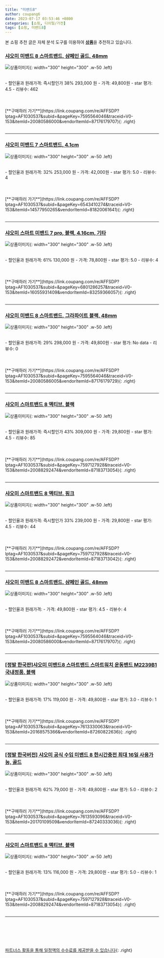 ```yaml
---
title: "미밴드8"
author: coupang6
date: 2023-07-17 03:53:46 +0800
categories: [쇼핑, 디이털/가전]
tags: [쇼핑, 미밴드8]
---
```


본 쇼핑 추천 글은 자체 분석 도구를 이용하여 [**상품**](https://link.coupang.com/a/bao1ui)을 추천하고 있습니다.

### [샤오미 미밴드 8 스마트밴드, 샴페인 골드, 48mm](https://link.coupang.com/re/AFFSDP?lptag=AF1030537&subid=&pageKey=7595564046&traceid=V0-153&itemId=20080586000&vendorItemId=87176179707)

![상품이미지](https://thumbnail8.coupangcdn.com/thumbnails/remote/230x230ex/image/retail/images/1585223945043911-d4d09c51-bca3-4983-90c8-8effe979af48.jpg){: width="300" height="300" .w-50 .left}


<br>
- 할인율과 원래가격: 즉시할인가 38%  293,000   원
- 가격: 49,800원
- star 평가: 4.5
- 리뷰수: 462
<br>
<br>
<br>
<br>
[**구매하러 가기**](https://link.coupang.com/re/AFFSDP?lptag=AF1030537&subid=&pageKey=7595564046&traceid=V0-153&itemId=20080586000&vendorItemId=87176179707){: .right}
<br>
<br>

---

### [샤오미 미밴드 7 스마트밴드, 4.1cm](https://link.coupang.com/re/AFFSDP?lptag=AF1030537&subid=&pageKey=6543410274&traceid=V0-153&itemId=14577950265&vendorItemId=81820061641)

![상품이미지](https://thumbnail8.coupangcdn.com/thumbnails/remote/230x230ex/image/retail/images/7791755601488894-271299ea-06f8-4062-be26-55b71e5e85a4.jpg){: width="300" height="300" .w-50 .left}


<br>
- 할인율과 원래가격: 32%  253,000   원
- 가격: 42,000원
- star 평가: 5.0
- 리뷰수: 4
<br>
<br>
<br>
<br>
[**구매하러 가기**](https://link.coupang.com/re/AFFSDP?lptag=AF1030537&subid=&pageKey=6543410274&traceid=V0-153&itemId=14577950265&vendorItemId=81820061641){: .right}
<br>
<br>

---

### [샤오미 스마트 미밴드 7 pro, 블랙, 4.16cm, 기타](https://link.coupang.com/re/AFFSDP?lptag=AF1030537&subid=&pageKey=6801286257&traceid=V0-153&itemId=16055931409&vendorItemId=83259366057)

![상품이미지](https://thumbnail9.coupangcdn.com/thumbnails/remote/230x230ex/image/retail/images/2022/09/26/9/3/a240838b-b696-4d5e-8993-50c41a720fad.jpg){: width="300" height="300" .w-50 .left}


<br>
- 할인율과 원래가격: 61%  130,000   원
- 가격: 78,800원
- star 평가: 5.0
- 리뷰수: 4
<br>
<br>
<br>
<br>
[**구매하러 가기**](https://link.coupang.com/re/AFFSDP?lptag=AF1030537&subid=&pageKey=6801286257&traceid=V0-153&itemId=16055931409&vendorItemId=83259366057){: .right}
<br>
<br>

---

### [샤오미 미밴드 8 스마트밴드, 그라파이트 블랙, 48mm](https://link.coupang.com/re/AFFSDP?lptag=AF1030537&subid=&pageKey=7595564046&traceid=V0-153&itemId=20080586005&vendorItemId=87176179729)

![상품이미지](https://thumbnail10.coupangcdn.com/thumbnails/remote/230x230ex/image/retail/images/1585139565393130-a3ca4937-2f67-4c7d-b643-a71753ffab96.jpg){: width="300" height="300" .w-50 .left}


<br>
- 할인율과 원래가격: 29%  298,000   원
- 가격: 49,800원
- star 평가: No data
- 리뷰수: 0
<br>
<br>
<br>
<br>
[**구매하러 가기**](https://link.coupang.com/re/AFFSDP?lptag=AF1030537&subid=&pageKey=7595564046&traceid=V0-153&itemId=20080586005&vendorItemId=87176179729){: .right}
<br>
<br>

---

### [샤오미 스마트밴드 8 액티브, 블랙](https://link.coupang.com/re/AFFSDP?lptag=AF1030537&subid=&pageKey=7597127928&traceid=V0-153&itemId=20088292474&vendorItemId=87183713054)

![상품이미지](https://thumbnail8.coupangcdn.com/thumbnails/remote/230x230ex/image/retail/images/2218396934600235-13e71e03-e73b-4c3b-9adb-ddd94dd03e6a.jpg){: width="300" height="300" .w-50 .left}


<br>
- 할인율과 원래가격: 즉시할인가 43%  309,000   원
- 가격: 29,800원
- star 평가: 4.5
- 리뷰수: 85
<br>
<br>
<br>
<br>
[**구매하러 가기**](https://link.coupang.com/re/AFFSDP?lptag=AF1030537&subid=&pageKey=7597127928&traceid=V0-153&itemId=20088292474&vendorItemId=87183713054){: .right}
<br>
<br>

---

### [샤오미 스마트밴드 8 액티브, 핑크](https://link.coupang.com/re/AFFSDP?lptag=AF1030537&subid=&pageKey=7597127928&traceid=V0-153&itemId=20088292472&vendorItemId=87183713042)

![상품이미지](https://thumbnail10.coupangcdn.com/thumbnails/remote/230x230ex/image/retail/images/2218440832413109-85952a3e-cb64-4f48-8fca-ba3e0a7ebffe.jpg){: width="300" height="300" .w-50 .left}


<br>
- 할인율과 원래가격: 즉시할인가 33%  239,000   원
- 가격: 29,800원
- star 평가: 4.5
- 리뷰수: 44
<br>
<br>
<br>
<br>
[**구매하러 가기**](https://link.coupang.com/re/AFFSDP?lptag=AF1030537&subid=&pageKey=7597127928&traceid=V0-153&itemId=20088292472&vendorItemId=87183713042){: .right}
<br>
<br>

---

### [샤오미 미밴드 8 스마트밴드, 샴페인 골드, 48mm](https://link.coupang.com/re/AFFSDP?lptag=AF1030537&subid=&pageKey=7595564046&traceid=V0-153&itemId=20080586000&vendorItemId=87176179707)

![상품이미지](https://thumbnail8.coupangcdn.com/thumbnails/remote/230x230ex/image/retail/images/1585223945043911-d4d09c51-bca3-4983-90c8-8effe979af48.jpg){: width="300" height="300" .w-50 .left}


<br>
- 할인율과 원래가격: 
- 가격: 49,800원
- star 평가: 4.5
- 리뷰수: 4
<br>
<br>
<br>
<br>
[**구매하러 가기**](https://link.coupang.com/re/AFFSDP?lptag=AF1030537&subid=&pageKey=7595564046&traceid=V0-153&itemId=20080586000&vendorItemId=87176179707){: .right}
<br>
<br>

---

### [[정발 한국판]샤오미 미밴드8 스마트밴드 스마트워치 운동밴드 M2239B1 국내정품, 블랙](https://link.coupang.com/re/AFFSDP?lptag=AF1030537&subid=&pageKey=7613330063&traceid=V0-153&itemId=20168575366&vendorItemId=87260822636)

![상품이미지](https://thumbnail7.coupangcdn.com/thumbnails/remote/230x230ex/image/vendor_inventory/1054/ca430c8aa37b12a407f59126bbcb35f9975a241d1b42e148c0e6314602c9.jpg){: width="300" height="300" .w-50 .left}


<br>
- 할인율과 원래가격: 17%  119,000   원
- 가격: 49,800원
- star 평가: 3.0
- 리뷰수: 1
<br>
<br>
<br>
<br>
[**구매하러 가기**](https://link.coupang.com/re/AFFSDP?lptag=AF1030537&subid=&pageKey=7613330063&traceid=V0-153&itemId=20168575366&vendorItemId=87260822636){: .right}
<br>
<br>

---

### [[정발 한국버전] 샤오미 공식 수입 미밴드 8 한시간충전 최대 16일 사용가능, 골드](https://link.coupang.com/re/AFFSDP?lptag=AF1030537&subid=&pageKey=7613593096&traceid=V0-153&itemId=20170109509&vendorItemId=87240333036)

![상품이미지](https://thumbnail6.coupangcdn.com/thumbnails/remote/230x230ex/image/vendor_inventory/d92c/ceae2362fc04a5ba7eda4aeff6f16623e1889ac5934339ab8213a76b79b0.png){: width="300" height="300" .w-50 .left}


<br>
- 할인율과 원래가격: 62%  79,000   원
- 가격: 49,800원
- star 평가: 5.0
- 리뷰수: 2
<br>
<br>
<br>
<br>
[**구매하러 가기**](https://link.coupang.com/re/AFFSDP?lptag=AF1030537&subid=&pageKey=7613593096&traceid=V0-153&itemId=20170109509&vendorItemId=87240333036){: .right}
<br>
<br>

---

### [샤오미 스마트밴드 8 액티브, 블랙](https://link.coupang.com/re/AFFSDP?lptag=AF1030537&subid=&pageKey=7597127928&traceid=V0-153&itemId=20088292474&vendorItemId=87183713054)

![상품이미지](https://thumbnail8.coupangcdn.com/thumbnails/remote/230x230ex/image/retail/images/2218396934600235-13e71e03-e73b-4c3b-9adb-ddd94dd03e6a.jpg){: width="300" height="300" .w-50 .left}


<br>
- 할인율과 원래가격: 13%  116,000   원
- 가격: 29,800원
- star 평가: 5.0
- 리뷰수: 1
<br>
<br>
<br>
<br>
[**구매하러 가기**](https://link.coupang.com/re/AFFSDP?lptag=AF1030537&subid=&pageKey=7597127928&traceid=V0-153&itemId=20088292474&vendorItemId=87183713054){: .right}
<br>
<br>

---
<br><br><br><br><br> [파트너스 활동을 통해 일정액의 수수료를 제공받을 수 있습니다](https://link.coupang.com/a/bao1ui){: .right}
